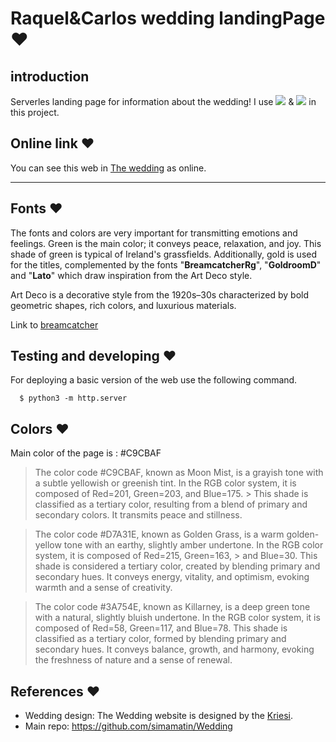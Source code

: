 # Raquel&Carlos wedding landingPage ❤️

## introduction
Serverles landing page for information about the wedding! I use ![](https://img.shields.io/badge/HTML5-E34F26?style=for-the-badge&logo=html5&logoColor=white) & ![](https://img.shields.io/badge/CSS3-1572B6?style=for-the-badge&logo=css3&logoColor=white) in this project.


## Online link ❤️

 You can see this web in [The wedding](https://duxy1996.github.io/Wedding/) as online.

---

## Fonts ❤️

The fonts and colors are very important for transmitting emotions and feelings. Green is the main color; it conveys peace, relaxation, and joy. This shade of green is typical of Ireland's grassfields. Additionally, gold is used for the titles, complemented by the fonts "**BreamcatcherRg**", "**GoldroomD**" and "**Lato**" which draw inspiration from the Art Deco style.

Art Deco is a decorative style from the 1920s–30s characterized by bold geometric shapes, rich colors, and luxurious materials.

Link to [breamcatcher](https://www.dafont.com/es/breamcatcher.font)

## Testing and developing ❤️

For deploying a basic version of the web use the following command.

``` shell
  $ python3 -m http.server
```

## Colors ❤️

Main color of the page is : #C9CBAF

> The color code #C9CBAF, known as Moon Mist, is a grayish tone with a subtle yellowish or greenish tint. In the RGB color system, it is composed of Red=201, Green=203, and Blue=175. > This shade is classified as a tertiary color, resulting from a blend of primary and secondary colors.
> It transmits peace and stillness.


> The color code #D7A31E, known as Golden Grass, is a warm golden-yellow tone with an earthy, slightly amber undertone. In the RGB color system, it is composed of Red=215, Green=163, > and Blue=30. This shade is considered a tertiary color, created by blending primary and secondary hues.
> It conveys energy, vitality, and optimism, evoking warmth and a sense of creativity.

>  The color code #3A754E, known as Killarney, is a deep green tone with a natural, slightly bluish undertone. In the RGB color system, it is composed of Red=58, Green=117, and Blue=78.
>  This shade is classified as a tertiary color, formed by blending primary and secondary hues.
>  It conveys balance, growth, and harmony, evoking the freshness of nature and a sense of renewal.

## References ❤️

* Wedding design: The Wedding website is designed by the [Kriesi](https://kriesi.at/themes/enfold-wedding/).
* Main repo: https://github.com/simamatin/Wedding

